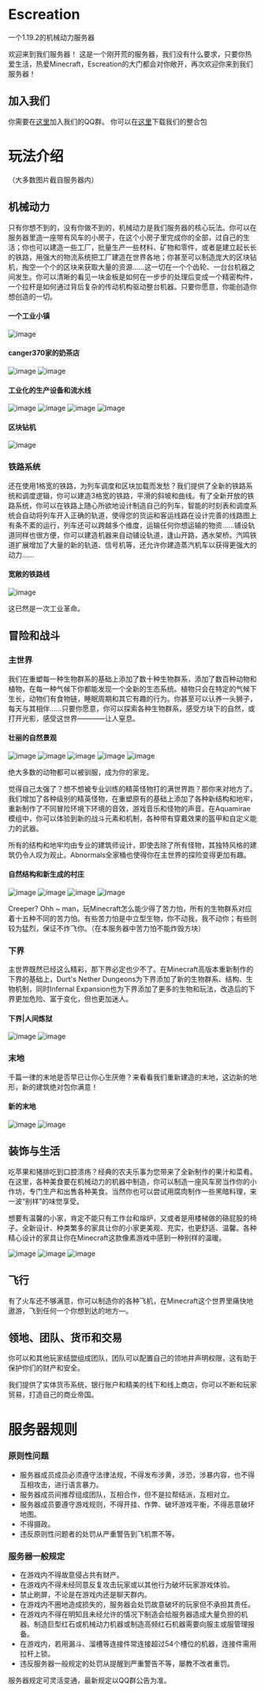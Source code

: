 # Escreation
一个1.19.2的机械动力服务器

欢迎来到我们服务器！
这是一个刚开荒的服务器，我们没有什么要求，只要你热爱生活，热爱Minecraft，Escreation的大门都会对你敞开，再次欢迎你来到我们服务器！

## 加入我们
你需要在[这里](http://server.edgw.cc)加入我们的QQ群。
你可以在[这里](http://files.edgw.cc/server-pack.7z)下载我们的整合包

# 玩法介绍

（大多数图片截自服务器内）

## 机械动力

只有你想不到的，没有你做不到的，机械动力是我们服务器的核心玩法。你可以在服务器里造一座带有风车的小房子，在这个小房子里完成你的全部，过自己的生活；你也可以建造一些工厂，批量生产一些材料、矿物和零件，或者是建立起长长的铁路，用强大的物流系统把工厂建造在世界各地；你甚至可以制造庞大的区块钻机，掏空一个个的区块来获取大量的资源......这一切在一个个齿轮、一台台机器之间发生。你可以清晰的看见一块金板是如何在一步步的处理后变成一个精密构件，一个拉杆是如何通过背后复杂的传动机构驱动整台机器。只要你愿意，你能创造你想创造的一切。

#### 一个工业小镇

![image](https://github.com/EDGW/edgw.github.io/assets/61033043/b3be7fe5-70f3-420a-b8d8-a89e5e28877a)

#### canger370家的奶茶店

![image](https://github.com/EDGW/edgw.github.io/assets/61033043/caecbe5e-02ad-46fd-ac65-6a45bf4c1a0f)
![image](https://github.com/EDGW/edgw.github.io/assets/61033043/44135f69-818f-4744-952d-40c29e21121d)

#### 工业化的生产设备和流水线

![image](https://github.com/EDGW/edgw.github.io/assets/61033043/fa902ac8-f4bf-42c7-9beb-5f9f9433b3be)
![image](https://github.com/EDGW/edgw.github.io/assets/61033043/e775e5bd-2f86-4524-83d5-537a01d1dd61)
![image](https://github.com/EDGW/edgw.github.io/assets/61033043/d961849a-5281-4f50-a235-ba49a3f20893)
![image](https://github.com/EDGW/edgw.github.io/assets/61033043/919a99ef-77fe-4b44-a858-c636b3fa33c3)

#### 区块钻机

![image](https://github.com/EDGW/edgw.github.io/assets/61033043/5e6bce79-3ec1-4deb-a54f-d0e8164df15b)

### 铁路系统

还在使用1格宽的铁路，为列车调度和区块加载而发愁？我们提供了全新的铁路系统和调度逻辑，你可以建造3格宽的铁路，平滑的斜坡和曲线。有了全新开放的铁路系统，你可以在铁路上随心所欲地设计制造自己的列车，智能的时刻表和调度系统会自动将列车开入正确的轨道，使得您的货运和客运线路在设计完善的线路图上有条不紊的运行，列车还可以跨越多个维度，运输任何你想运输的物资......铺设轨道同样也很方便，你可以建造机器来自动铺设轨道，逢山开路，遇水架桥。汽鸣铁道扩展增加了大量的新的轨道、信号机等，还允许你建造蒸汽机车以获得更强大的动力......

#### 宽敞的铁路线
![image](https://github.com/EDGW/edgw.github.io/assets/61033043/94c57abf-b1cc-40b8-89a0-086ee3362e2e)

这已然是一次工业革命。

## 冒险和战斗

### 主世界

我们在重塑每一种生物群系的基础上添加了数十种生物群系，添加了数百种动物和植物，在每一种气候下你都能发现一个全新的生态系统。植物只会在特定的气候下生长，动物们有食物链，睡眠周期和其它有趣的行为。你甚至可以认养一头狮子，每天与其相伴......只要你愿意，你可以探索各种生物群系，感受方块下的自然，或打开光影，感受这世界————让人窒息。

#### 壮丽的自然景观

![image](https://github.com/EDGW/edgw.github.io/assets/61033043/11b7f66b-2ee9-4e39-a115-75d73ae54bfd)
![image](https://github.com/EDGW/edgw.github.io/assets/61033043/9ff63497-1469-4229-81e6-2fc968da867e)
![image](https://github.com/EDGW/edgw.github.io/assets/61033043/3e72f75f-be2a-41b7-a834-48412c233d68)
![image](https://github.com/EDGW/edgw.github.io/assets/61033043/c9fdbdc7-601d-44b6-b724-877d1743a1a4)
![image](https://github.com/EDGW/edgw.github.io/assets/61033043/ef02bc63-1e65-4ff4-84c6-23e9a57dfcc3)

绝大多数的动物都可以被驯服，成为你的家宠。

觉得自己太强了？想不想被专业训练的精英怪物打的满世界跑？那你来对地方了。我们增加了各种级别的精英怪物，在重塑原有的基础上添加了各种新结构和地牢，重新制作了不同冒险环境下环境的音效，游戏音乐和怪物的声音。在Aquamirae模组中，你可以体验到新的战斗元素和机制，各种带有穿戴效果的盔甲和自定义能力的武器。

所有的结构和地牢均由专业的建筑师设计，即使去除了所有怪物，其独特风格的建筑仍令人叹为观止。Abnormals全家桶也使得你在主世界的探险变得更加有趣。

#### 自然结构和新生成的村庄

![image](https://github.com/EDGW/edgw.github.io/assets/61033043/ddc28b53-5e52-4751-b6af-a8c62a33ea98)
![image](https://github.com/EDGW/edgw.github.io/assets/61033043/7d844ba9-6a0a-48f8-8b68-669f7a091ede)
![image](https://github.com/EDGW/edgw.github.io/assets/61033043/01bd714d-881f-41b3-95a2-d05267996077)
![image](https://github.com/EDGW/edgw.github.io/assets/61033043/e5cd36eb-c5f2-4e3e-9dc8-303c3dcc27d2)

Creeper? Ohh ~ man，玩Minecraft怎么能少得了苦力怕，所有的生物群系对应着十五种不同的苦力怕。有些苦力怕是中立型生物，你不动我，我不动你；有些则较为猛烈，保证不炸飞你。（在本服务器中苦力怕不能炸毁方块）

### 下界

主世界既然已经这么精彩，那下界必定也少不了。在Minecraft高版本重新制作的下界的基础上，Durt's Nether Dungeons为下界添加了新的生物群系、结构、生物机制，同时Infernal Expansion也为下界添加了更多的生物和玩法，改造后的下界更加危险、富于变化，但也更加迷人。

#### 下界|人间炼狱

![image](https://github.com/EDGW/edgw.github.io/assets/61033043/15c935a5-65ee-413b-bced-3c18a59985fe)
![image](https://github.com/EDGW/edgw.github.io/assets/61033043/b3b5d934-896e-44fb-b9d7-a6bb4f5125e7)

### 末地

千篇一律的末地是否早已让你心生厌倦？来看看我们重新建造的末地，这边新的地形，新的建筑绝对包你满意！

#### 新的末地

![image](https://github.com/EDGW/edgw.github.io/assets/61033043/d702d30b-a0f5-4800-bdeb-2c0ac1eb6d7a)
![image](https://github.com/EDGW/edgw.github.io/assets/61033043/7692c660-21b6-4527-b82d-a9a0e0ef4de9)

## 装饰与生活

吃苹果和猪排吃到口腔溃疡？经典的农夫乐事为您带来了全新制作的果汁和菜肴。在这里，各种美食要在机械动力的机器中制造，你可以制造一座风车房当作你的小作坊，专门生产和出售各种美食。当然你也可以尝试用腐肉制作一些黑暗料理，来一波“别样”的味觉享受。

想要有温馨的小家，肯定不能只有工作台和熔炉，又或者是用楼梯做的硌屁股的椅子。全新设计、种类繁多的家具让你的小家更美观、充实，也更舒适、温馨。各种精心设计的家具让你在Minecraft这款像素游戏中感到一种别样的温暖。

![image](https://github.com/EDGW/edgw.github.io/assets/61033043/cbcf410d-4988-4c95-a0f2-cbb397435d2c)
![image](https://github.com/EDGW/edgw.github.io/assets/61033043/d78dd197-9a25-4694-b659-f2ab0affc7de)
![image](https://github.com/EDGW/edgw.github.io/assets/61033043/bd1044e3-95f4-4d34-8554-18483bc31bba)


## 飞行

有了火车还不够满意，你可以制造你的各种飞机，在Minecraft这个世界里痛快地遨游，飞到任何一个你想到达的地方—。

## 领地、团队、货币和交易

你可以和其他玩家结盟组成团队，团队可以配置自己的领地并声明权限，这有助于保护你们的财产和安全。

我们提供了实体货币系统，银行账户和精美的线下和线上商店，你可以不断和玩家贸易，打造自己的商业帝国。

# 服务器规则

### 原则性问题

 - 服务器成员成员必须遵守法律法规，不得发布涉黄，涉恐，涉暴内容，也不得互相攻击，进行语言暴力。
 - 服务器成员间推荐组成团队，互相合作，但不是拉帮结派，互相对立。
 - 服务器成员要遵守游戏规则，不得开挂、作弊、破坏游戏平衡，不得恶意破坏地图。
 - 不得摄政。
 - 违反原则性问题者的处罚从严重警告到飞机票不等。

### 服务器一般规定

 - 在游戏内不得故意侵占共有财产。
 - 在游戏内不得未经同意反复攻击玩家或以其他行为破坏玩家游戏体验。
 - 禁止刷屏，不论是在游戏内还是聊天群内。
 - 在游戏内不圈地造成损失的，服务器会处罚故意破坏的玩家但不承担其责任。
 - 在游戏内不得在明知且未经允许的情况下制造会给服务器造成大量负担的机器。制造巨型红石或机械动力机器或制造高频红石机器需要向服主或服管理报备。
 - 在游戏内，若用漏斗、溜槽等连接件常连接超过54个槽位的机器，连接件需用拉杆上锁。
 - 违反服务器一般规定的处罚从提醒到严重警告不等，屡教不改者重罚。

服务器规定可灵活变通，最新规定以QQ群公告为准。
